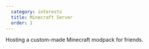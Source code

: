 ```yaml
---
  category: interests
  title: Minecraft Server
  order: 1
---
```

Hosting a custom-made Minecraft modpack for friends.
